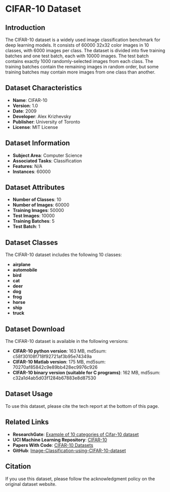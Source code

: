 # CIFAR-10 Dataset

## Introduction

The CIFAR-10 dataset is a widely used image classification benchmark for deep learning models. It consists of 60000 32x32 color images in 10 classes, with 6000 images per class. The dataset is divided into five training batches and one test batch, each with 10000 images. The test batch contains exactly 1000 randomly-selected images from each class. The training batches contain the remaining images in random order, but some training batches may contain more images from one class than another.

## Dataset Characteristics

- **Name**: CIFAR-10
- **Version**: 1.0
- **Date**: 2009
- **Developer**: Alex Krizhevsky
- **Publisher**: University of Toronto
- **License**: MIT License

## Dataset Information

- **Subject Area**: Computer Science
- **Associated Tasks**: Classification
- **Features**: N/A
- **Instances**: 60000

## Dataset Attributes

- **Number of Classes**: 10
- **Number of Images**: 60000
- **Training Images**: 50000
- **Test Images**: 10000
- **Training Batches**: 5
- **Test Batch**: 1

## Dataset Classes

The CIFAR-10 dataset includes the following 10 classes:

- **airplane**
- **automobile**
- **bird**
- **cat**
- **deer**
- **dog**
- **frog**
- **horse**
- **ship**
- **truck**

## Dataset Download

The CIFAR-10 dataset is available in the following versions:

- **CIFAR-10 python version**: 163 MB, md5sum: c58f30108f718f92721af3b95e74349a
- **CIFAR-10 Matlab version**: 175 MB, md5sum: 70270af85842c9e89bb428ec9976c926
- **CIFAR-10 binary version (suitable for C programs)**: 162 MB, md5sum: c32a1d4ab5d03f1284b67883e8d87530

## Dataset Usage

To use this dataset, please cite the tech report at the bottom of this page.

## Related Links

- **ResearchGate**: [Example of 10 categories of Cifar-10 dataset](https://www.researchgate.net/figure/Example-of-10-categories-of-Cifar-10-dataset-Cifar-10-dataset-includes-60-000-3232_fig2_342405302)
- **UCI Machine Learning Repository**: [CIFAR-10](https://archive.ics.uci.edu/dataset/691/cifar%2B10)
- **Papers With Code**: [CIFAR-10 Datasets](https://paperswithcode.com/datasets?q=cifar-10%2C+10+Labels)
- **GitHub**: [Image-Classification-using-CIFAR-10-dataset](https://github.com/ShwetaTatiya/Image-Classification-using-CIFAR-10-dataset)

## Citation

If you use this dataset, please follow the acknowledgment policy on the original dataset website.
